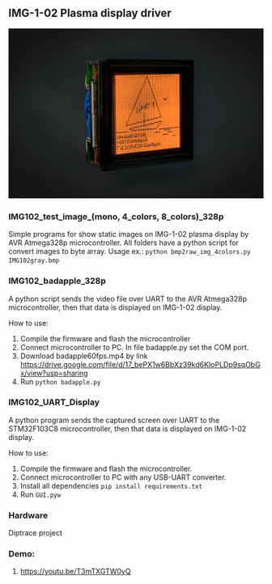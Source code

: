 ## IMG-1-02 Plasma display driver

![](https://github.com/iiiytn1k/IMG-1-02/blob/master/KDPV.jpg?raw=true)

### IMG102_test_image_(mono, 4_colors, 8_colors)_328p

Simple programs for show static images on IMG-1-02 plasma display by AVR Atmega328p microcontroller. All folders have a python script for convert images to byte array.
Usage ex.:
```python bmp2raw_img_4colors.py IMG102gray.bmp```

### IMG102_badapple_328p

A python script sends the video file over UART to the AVR Atmega328p microcontroller, then that data is displayed on IMG-1-02 display. 

How to use:
1. Compile the firmware and flash the microcontroller 
2. Connect microcontroller to PC. In file badapple.py set the COM port.
3. Download badapple60fps.mp4 by link https://drive.google.com/file/d/17_bePX1w6BbXz39kd6KIoPLDp9sqObGx/view?usp=sharing
4. Run ```python badapple.py```

### IMG102_UART_Display 

A python program sends the captured screen over UART to the STM32F103C8 microcontroller, then that data is displayed on IMG-1-02 display. 

How to use:
1. Compile the firmware and flash the microcontroller.
2. Connect microcontroller to PC with any USB-UART converter.
3. Install all dependencies ```pip install requirements.txt```
4. Run ```GUI.pyw```

### Hardware

Diptrace project  

### Demo:
1. https://youtu.be/T3mTXGTW0yQ

